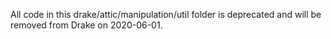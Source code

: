 All code in this drake/attic/manipulation/util folder is deprecated and will be
removed from Drake on 2020-06-01.
